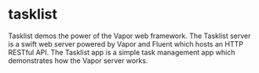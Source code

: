 # tasklist
Tasklist demos the power of the Vapor web framework. The Tasklist server is a swift web server powered by Vapor and Fluent which hosts an HTTP RESTful API. The Tasklist app is a simple task management app which demonstrates how the Vapor server works. 
